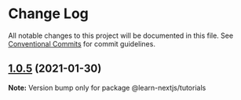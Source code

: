 # Change Log

All notable changes to this project will be documented in this file.
See [Conventional Commits](https://conventionalcommits.org) for commit guidelines.

## [1.0.5](https://github.com/kentotakeuchi/nextjs-blog/compare/v1.0.4...v1.0.5) (2021-01-30)

**Note:** Version bump only for package @learn-nextjs/tutorials
